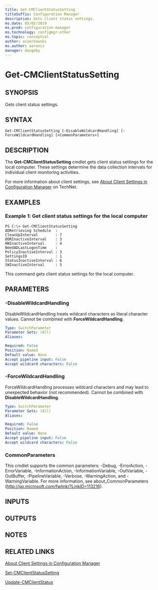 ```yaml
---
title: Get-CMClientStatusSetting
titleSuffix: Configuration Manager
description: Gets client status settings.
ms.date: 05/02/2019
ms.prod: configuration-manager
ms.technology: configmgr-other
ms.topic: conceptual
author: aczechowski
ms.author: aaroncz
manager: dougeby
---
```


# Get-CMClientStatusSetting

## SYNOPSIS
Gets client status settings.

## SYNTAX

```
Get-CMClientStatusSetting [-DisableWildcardHandling] [-ForceWildcardHandling] [<CommonParameters>]
```

## DESCRIPTION
The **Get-CMClientStatusSetting** cmdlet gets client status settings for the local computer.
These settings determine the data collection intervals for individual client monitoring activities.

For more information about client settings, see [About Client Settings in Configuration Manager](http://go.microsoft.com/fwlink/?LinkId=266226) on TechNet.

## EXAMPLES

### Example 1: Get client status settings for the local computer
```
PS C:\> Get-CMClientStatusSetting
ADRetrieving Schedule  : 
CleanUpInterval        : 7
DDRInactiveInterval    : 3
HWInactiveInterval     : 4
NeedADLastLogonTime    : 
PolicyInactiveInterval : 3
SettingsID             : 1
StatusInactiveInterval : 6
SWInactiveInterval     : 5
```

This command gets client status settings for the local computer.

## PARAMETERS

### -DisableWildcardHandling
DisableWildcardHandling treats wildcard characters as literal character values. Cannot be combined with **ForceWildcardHandling**.

```yaml
Type: SwitchParameter
Parameter Sets: (All)
Aliases: 

Required: False
Position: Named
Default value: None
Accept pipeline input: False
Accept wildcard characters: False
```

### -ForceWildcardHandling
ForceWildcardHandling processes wildcard characters and may lead to unexpected behavior (not recommended). Cannot be combined with **DisableWildcardHandling**.

```yaml
Type: SwitchParameter
Parameter Sets: (All)
Aliases: 

Required: False
Position: Named
Default value: None
Accept pipeline input: False
Accept wildcard characters: False
```

### CommonParameters
This cmdlet supports the common parameters: -Debug, -ErrorAction, -ErrorVariable, -InformationAction, -InformationVariable, -OutVariable, -OutBuffer, -PipelineVariable, -Verbose, -WarningAction, and -WarningVariable. For more information, see about_CommonParameters (http://go.microsoft.com/fwlink/?LinkID=113216).

## INPUTS

## OUTPUTS

## NOTES

## RELATED LINKS

[About Client Settings in Configuration Manager](http://go.microsoft.com/fwlink/?LinkId=266226)

[Set-CMClientStatusSetting](Set-CMClientStatusSetting.md)

[Update-CMClientStatus](Update-CMClientStatus.md)


